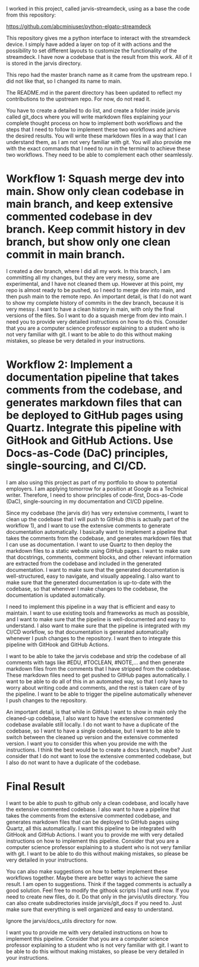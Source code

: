 I worked in this project, called jarvis-streamdeck, using as a base the code from this repository:

https://github.com/abcminiuser/python-elgato-streamdeck

This repository gives me a python interface to interact with the streamdeck device. I simply have added a layer on top of it with actions and the possibility to set different layouts to customize the functionality of the streamdeck. I have now a codebase that is the result from this work. All of it is stored in the jarvis directory.

This repo had the master branch name as it came from the upstream repo. I did not like that, so I changed its name to main.

The README.md in the parent directory has been updated to reflect my contributions to the upstream repo. For now, do not read it.

You have to create a detailed to do list, and create a folder inside jarvis called git_docs where you will write markdown files explaining your complete thought process on how to implement both workflows and the steps that I need to follow to implement these two workflows and achieve the desired results. You will write these markdown files in a way that I can understand them, as I am not very familiar with git. You will also provide me with the exact commands that I need to run in the terminal to achieve these two workflows. They need to be able to complement each other seamlessly.

# Workflow 1: Squash merge dev into main. Show only clean codebase in main branch, and keep extensive commented codebase in dev branch. Keep commit history in dev branch, but show only one clean commit in main branch.

I created a dev branch, where I did all my work. In this branch, I am committing all my changes, but they are very messy, some are experimental, and I have not cleaned them up. However at this point, my repo is almost ready to be pushed, so I need to merge dev into main, and then push main to the remote repo. An important detail, is that I do not want to show my complete history of commits in the dev branch, because it is very messy. I want to have a clean history in main, with only the final versions of the files. So I want to do a squash merge from dev into main. I need you to provide very detailed instructions on how to do this. Consider that you are a computer science professor explaining to a student who is not very familiar with git. I want to be able to do this without making mistakes, so please be very detailed in your instructions.

# Workflow 2: Implement a documentation pipeline that takes comments from the codebase, and generates markdown files that can be deployed to GitHub pages using Quartz. Integrate this pipeline with GitHook and GitHub Actions. Use Docs-as-Code (DaC) principles, single-sourcing, and CI/CD.

I am also using this project as part of my portfolio to show to potential employers. I am applying tomorrow for a position at Google as a Technical writer. Therefore, I need to show principles of code-first, Docs-as-Code (DaC), single-sourcing in my documentation and CI/CD pipeline.

Since my codebase (the jarvis dir) has very extensive comments, I want to clean up the codebase that I will push to GitHub (this is actually part of the workflow 1), and I want to use the extensive comments to generate documentation automatically. I basically want to implement a pipeline that takes the comments from the codebase, and generates markdown files that I can use as documentation. I want to use Quartz to then deploy the markdown files to a static website using GitHub pages. I want to make sure that docstrings, comments, comment blocks, and other relevant information are extracted from the codebase and included in the generated documentation. I want to make sure that the generated documentation is well-structured, easy to navigate, and visually appealing. I also want to make sure that the generated documentation is up-to-date with the codebase, so that whenever I make changes to the codebase, the documentation is updated automatically.

I need to implement this pipeline in a way that is efficient and easy to maintain. I want to use existing tools and frameworks as much as possible, and I want to make sure that the pipeline is well-documented and easy to understand. I also want to make sure that the pipeline is integrated with my CI/CD workflow, so that documentation is generated automatically whenever I push changes to the repository. I want then to integrate this pipeline with GitHook and GitHub Actions.

I want to be able to take the jarvis codebase and strip the codebase of all comments with tags like #EDU, #TOCLEAN, #NOTE,... and then generate markdown files from the comments that I have stripped from the codebase. These markdown files need to get pushed to GitHub pages automatically. I want to be able to do all of this in an automated way, so that I only have to worry about writing code and comments, and the rest is taken care of by the pipeline. I want to be able to trigger the pipeline automatically whenever I push changes to the repository.

An important detail, is that while in GitHub I want to show in main only the cleaned-up codebase, I also want to have the extensive commented codebase available still locally. I do not want to have a duplicate of the codebase, so I want to have a single codebase, but I want to be able to switch between the cleaned up version and the extensive commented version. I want you to consider this when you provide me with the instructions. I think the best would be to create a docs branch, maybe? Just consider that I do not want to lose the extensive commented codebase, but I also do not want to have a duplicate of the codebase. 


# Final Result

I want to be able to push to github only a clean codebase, and locally have the extensive commented codebase. I also want to have a pipeline that takes the comments from the extensive commented codebase, and generates markdown files that can be deployed to GitHub pages using Quartz, all this automatically. I want this pipeline to be integrated with GitHook and GitHub Actions. I want you to provide me with very detailed instructions on how to implement this pipeline. Consider that you are a computer science professor explaining to a student who is not very familiar with git. I want to be able to do this without making mistakes, so please be very detailed in your instructions.

You can also make suggestions on how to better implement these workflows together. Maybe there are better ways to achieve the same result. I am open to suggestions. Think if the tagged comments is actually a good solution. Feel free to modify the githook scripts I had until now. If you need to create new files, do it. Do that only in the jarvis/utils directory. You can also create subdirectories inside jarvis/git_docs if you need to. Just make sure that everything is well organized and easy to understand.

Ignore the jarvis/docs_utils directory for now.

I want you to provide me with very detailed instructions on how to implement this pipeline. Consider that you are a computer science professor explaining to a student who is not very familiar with git. I want to be able to do this without making mistakes, so please be very detailed in your instructions.



